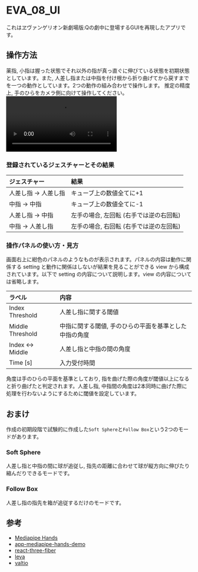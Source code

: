 # EVA_08_UI

これはヱヴァンゲリオン新劇場版:Qの劇中に登場するGUIを再現したアプリです。

## 操作方法

薬指, 小指は握った状態でそれ以外の指が真っ直ぐに伸びている状態を初期状態としています。また, 人差し指または中指を付け根から折り曲げてから戻すまでを一つの動作としています。2つの動作の組み合わせで操作します。
推定の精度上, 手のひらをカメラ側に向けて操作してください。
<video src="https://github.com/Ireansan/eva_08_gui/blob/master/docs/action_example_220617_v1.mov"></video>

### 登録されているジェスチャーとその結果

|ジェスチャー|結果|
|:--|:--|
|人差し指 -> 人差し指| キューブ上の数値全てに+1|
|中指 -> 中指| キューブ上の数値全てに-1|
|人差し指 -> 中指|左手の場合, 左回転 (右手では逆の右回転)|
|中指 -> 人差し指|左手の場合, 右回転 (右手では逆の左回転)|

### 操作パネルの使い方・見方

画面右上に紺色のパネルのようなものが表示されます。パネルの内容は動作に関係する setting と動作に関係はしないが結果を見ることができる view から構成されています。以下で setting の内容について説明します。view の内容については省略します。

|ラベル|内容|
|:--|:--|
|Index Threshold|人差し指に関する閾値|
|Middle Threshold|中指に関する閾値, 手のひらの平面を基準とした中指の角度|
|Index <-> Middle|人差し指と中指の間の角度|
|Time [s]|入力受付時間|

角度は手のひらの平面を基準としており, 指を曲げた際の角度が閾値以上になると折り曲げたと判定されます。人差し指, 中指間の角度は2本同時に曲げた際に処理を行わないようにするために閾値を設定しています。

## おまけ

作成の初期段階で試験的に作成した```Soft Sphere```と```Follow Box```という2つのモードがあります。

### Soft Sphere

人差し指と中指の間に球が追従し, 指先の距離に合わせて球が縦方向に伸びたり縮んだりできるモードです。

### Follow Box

人差し指の指先を箱が追従するだけのモードです。

## 参考

- [Mediapipe Hands](https://google.github.io/mediapipe/solutions/hands.html)
- [app-mediapipe-hands-demo](https://github.com/nemutas/app-mediapipe-hands-demo)
- [react-three-fiber](https://github.com/pmndrs/react-three-fiber)
- [leva](https://github.com/pmndrs/leva)
- [valtio](https://github.com/pmndrs/valtio)
